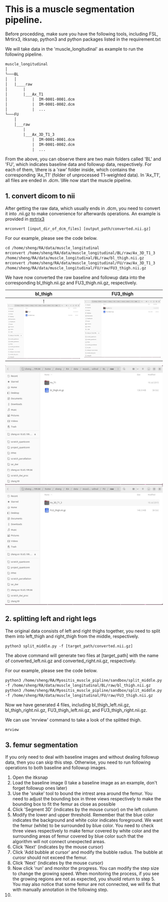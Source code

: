 # This is a muscle segmentation pipeline.

Before procedding, make sure you have the following tools, including FSL, Mrtirx3, itksnap, python3 and python packages listed in the requirement.txt

We will take data in the 'muscle_longitudinal' as example to run the following pipeline. 

```
muscle_longitudinal
│   
└───BL
│   │ 
│   |____raw
│       |        
│       |___Ax_T1
│           |  IM-0001-0001.dcm
│           |  IM-0001-0002.dcm
│           |  ...
└───FU
    │
    │___raw
        |
        |___Ax_3D_T1_3
            |  IM-0001-0001.dcm
            |  IM-0001-0002.dcm
            |  ...
```

From the above, you can observe there are two main folders called 'BL' and 'FU', which indicates baseline data and followup data, respectively. For each of them,
\there is a 'raw' folder inside, which contains the corresponding 'Ax_T1' (folder of unprocessed T1-weighted data). In 'Ax_T1', all files are ended in .dcm. 
\We now start the muscle pipeline.

## 1. convert dicom to nii

After getting the raw data, which usually ends in .dcm, you need to convert it into .nii.gz to make convenience for afterwards operations.
An example is provided in [mrtrix3](https://mrtrix.readthedocs.io/en/dev/tips_and_tricks/dicom_handling.html)

```
mrconvert [input_dir_of_dcm_files] [output_path/converted.nii.gz]
```

For our example, please see the code below.
```
cd /home/sheng/RA/data/muscle_longitudinal
mrconvert /home/sheng/RA/data/muscle_longitudinal/BL/raw/Ax_3D_T1_3  /home/sheng/RA/data/muscle_longitudinal/BL/raw/bl_thigh.nii.gz
mrconvert /home/sheng/RA/data/muscle_longitudinal/FU/raw/Ax_3D_T1_3  /home/sheng/RA/data/muscle_longitudinal/FU/raw/FU3_thigh.nii.gz
```

We have now converted the raw baseline and followup data into the corresponding bl_thigh.nii.gz and FU3_thigh.nii.gz, respectively.

bl_thigh            |  FU3_thigh
:-------------------------:|:-------------------------:
!![bl_thigh.nii.gz](./imgs/step1/bl.png)  |  ![FU3_thigh.nii.gz](./imgs/step1/fu3.png)

![bl_thigh.nii.gz](./imgs/step1/bl.png)
![FU3_thigh.nii.gz](./imgs/step1/fu3.png)

## 2. splitting left and right legs

The original data consists of left and right thighs together, you need to split them into left_thigh and right_thigh from the middle, respectively.

```
python3 split_middle.py -f [target_path/converted.nii.gz]
```

The above command will generate two files at [target_path] with the name of converted_left.nii.gz and converted_right.nii.gz, respectively.

For our example, please see the code below.
```
python3 /home/sheng/RA/Myositis_muscle_pipline/sandbox/split_middle.py -f /home/sheng/RA/data/muscle_longitudinal/BL/raw/bl_thigh.nii.gz
python3 /home/sheng/RA/Myositis_muscle_pipline/sandbox/split_middle.py -f /home/sheng/RA/data/muscle_longitudinal/FU/raw/FU3_thigh.nii.gz
```

Now we have generated 4 files, including bl_thigh_left.nii.gz, bl_thigh_right.nii.gz, FU3_thigh_left.nii.gz, and FU3_thigh_right.nii.gz.

We can use 'mrview' command to take a look of the splitted thigh.

```
mrview
```



## 3. femur segmentation

If you only need to deal with baseline images and without dealing followup data, then you can skip this step. Otherwise, you need to run following operations to both baseline and followup images.

1. Open the itksnap 
2. Load the baseline image  (I take a baseline image as an example, don't forget followup ones later)
3. Use the 'snake' tool to bound the intrest area around the femur. You need to adjust the bounding box in three views respectively to make the bounding box to fit the femur as close as possible
4. Click 'Segment 3D' (indicates by the mouse cursor) on the left column
5. Modify the lower and upper threshold. Remember that the blue color indicates the background and white color indicates foreground. We want the femur (white) to be surrounded by blue color.
You need to check three views respectively to make femur covered by white color and the surrounding areas of femur covered by blue color such that the algorithm will not connect unexpected areas.
6. Click 'Next' (indicates by the mouse cursor)
7. Click 'Add bubble at cursor' and modify the bubble radius. The bubble at curosr should not exceed the femur.
8. Click 'Next' (indicates by the mouse cursor)
9. Now click 'run' and monitor the progress. You can modify the step size to change the growing speed. When monitoring the process, if you see the growing regions are not as expected, you shuold return to step 5.
You may also notice that some femur are not connected, we will fix that with manually annotation in the following step.
10. 

